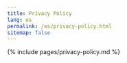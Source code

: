 ```yaml
---
title: Privacy Policy
lang: es
permalink: /es/privacy-policy.html
sitemap: false
---
```


{% include pages/privacy-policy.md %}
 
